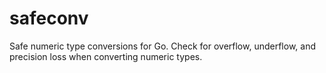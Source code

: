 # safeconv
Safe numeric type conversions for Go. Check for overflow, underflow, and precision loss when converting numeric types.
